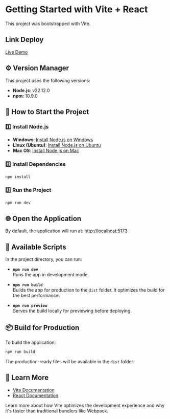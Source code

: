 # Getting Started with Vite + React
This project was bootstrapped with Vite.
## Link Deploy
[Live Demo](https://skwnfrontend01-damar.netlify.app/)
## ⚙️ Version Manager

This project uses the following versions:

- **Node.js**: v22.12.0  
- **npm**: 10.9.0  

## 🚀 How to Start the Project

### 1️⃣ Install Node.js  
- **Windows**: [Install Node.js on Windows](https://phoenixnap.com/kb/install-node-js-npm-on-windows)  
- **Linux (Ubuntu)**: [Install Node.js on Ubuntu](https://www.digitalocean.com/community/tutorials/how-to-install-node-js-on-ubuntu-20-04)  
- **Mac OS**: [Install Node.js on Mac](https://radixweb.com/blog/installing-npm-and-nodejs-on-windows-and-mac)  

### 2️⃣ Install Dependencies  
```bash
npm install
```

### 3️⃣ Run the Project  
```bash
npm run dev
```

## 🌐 Open the Application

By default, the application will run at: [http://localhost:5173](http://localhost:5173)

## 📜 Available Scripts

In the project directory, you can run:

- **`npm run dev`**  
    Runs the app in development mode.

- **`npm run build`**  
    Builds the app for production to the `dist` folder. It optimizes the build for the best performance.

- **`npm run preview`**  
    Serves the build locally for previewing before deploying.

## 📦 Build for Production

To build the application:  
```bash
npm run build
```

The production-ready files will be available in the `dist` folder.

## 📌 Learn More

- [Vite Documentation](https://vitejs.dev/)  
- [React Documentation](https://reactjs.org/)  

Learn more about how Vite optimizes the development experience and why it's faster than traditional bundlers like Webpack.
